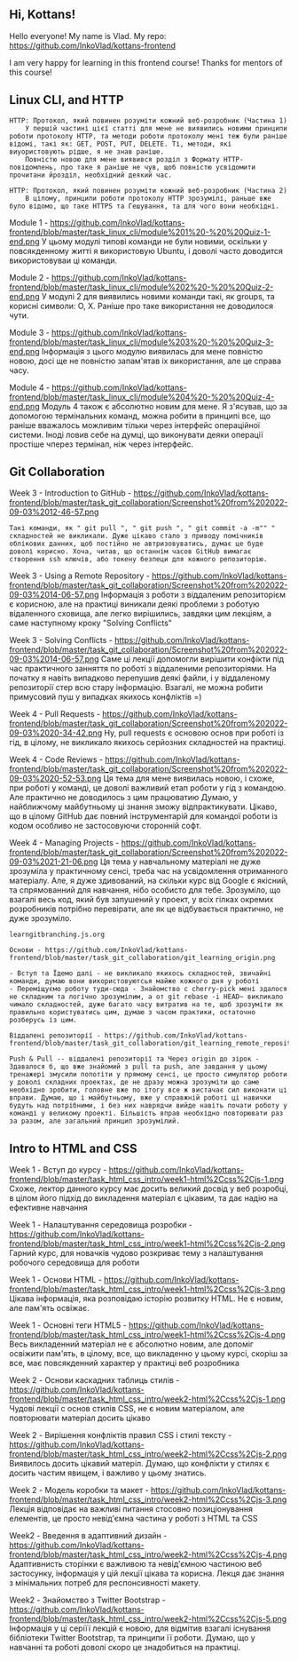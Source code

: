 ## Hi, Kottans!
Hello everyone! My name is Vlad. My repo: https://github.com/InkoVlad/kottans-frontend

I am very happy for learning in this frontend course! Thanks for mentors of this course!


## Linux CLI, and HTTP

	HTTP: Протокол, який повинен розуміти кожний веб-розробник (Частина 1)
		У першій частині цієї статті для мене не виявились новими принципи роботи протоколу HTTP, та методи роботи протоколу мені теж були раніше відомі, такі як: GET, POST, PUT, DELETE. Ті, методи, які виуористовують рідше, я не знав раніше.
		Повністю новою для мене виявився розділ з Формату HTTP-повідомлень, про таке я раніше не чув, щоб повністю усвідомити прочитани йрозділ, необхідний деякий час.
		
	HTTP: Протокол, який повинен розуміти кожний веб-розробник (Частина 2)
		В цілому, принципи роботи протоколу HTTP зрозумілі, раньше вже було відомо, що таке HTTPS та Гешування, та для чого вони необхідні.

Module 1 - https://github.com/InkoVlad/kottans-frontend/blob/master/task_linux_cli/module%201%20-%20%20Quiz-1-end.png
	У цьому модулі типові команди не були новими, оскільки у повсякденному житті я використовую Ubuntu, і доволі часто доводится використовуваи ці команди.

Module 2 - https://github.com/InkoVlad/kottans-frontend/blob/master/task_linux_cli/module%202%20-%20%20Quiz-2-end.png
	У модулі 2 для виявились новими команди такі, як groups, та корисні символи: O, X. Раніше про таке використання не доводилося чути.
	
Module 3 - https://github.com/InkoVlad/kottans-frontend/blob/master/task_linux_cli/module%203%20-%20%20Quiz-3-end.png
	Інформація з цього модулю виявилась для мене повністю новою, досі ще не повністю запам'ятав іх використання, але це справа часу.
	
Module 4 - https://github.com/InkoVlad/kottans-frontend/blob/master/task_linux_cli/module%204%20-%20%20Quiz-4-end.png
	Модуль 4 також є абсолютно новим для мене. Я з'ясував, що за допомогою термінальних команд, можна робити в принципі все, що раніше вважалось можливим тільки через інтерфейс операційної системи. Іноді ловив себе на думці, що виконувати деяки операції простіше чперез термінал, ніж через інтерфейс. 


## Git Collaboration

Week 3 - Introduction to GitHub - https://github.com/InkoVlad/kottans-frontend/blob/master/task_git_collaboration/Screenshot%20from%202022-09-03%2012-46-57.png
		
	Такі команди, як " git pull ", " git push ", " git commit -a -m"" " складностей не викликали. Дуже цікаво стало з приводу помічників облікових данних, щоб постійно не автризовуватись, думає це буде доволі корисно. Хоча, читав, що останнім часов GitHub вимагає створення ssh ключів, або токену безпеци для кожного репозиторію. 

Week 3 - Using a Remote Repository - https://github.com/InkoVlad/kottans-frontend/blob/master/task_git_collaboration/Screenshot%20from%202022-09-03%2014-06-57.png
	Інформація з роботи з віддаленим репозиторієм є корисною, але на практиці виникали деякі проблеми з роботую відаленного сховища, але легко вирішились, завдяки цим лекціям, а саме наступному кроку "Solving Conflicts"

Week 3 - Solving Conflicts - https://github.com/InkoVlad/kottans-frontend/blob/master/task_git_collaboration/Screenshot%20from%202022-09-03%2014-06-57.png
	Саме ці лекції допомогли вирішити конфікти під час практичного занняття по роботі з віддаленими репозиторіями. На початку я навіть випадково перепушив деякі файли, і у віддаленому репозиторії стер всю стару інформацію. Взагалі, не можна робити примусовий пуш у випадках якихось конфліктів =)

Week 4 - Pull Requests - https://github.com/InkoVlad/kottans-frontend/blob/master/task_git_collaboration/Screenshot%20from%202022-09-03%2020-34-42.png
	Ну, pull requests є основою основ при роботі із гід, в цілому, не викликало якихось серйозних складностей на практиці.
	
Week 4 - Code Reviews - https://github.com/InkoVlad/kottans-frontend/blob/master/task_git_collaboration/Screenshot%20from%202022-09-03%2020-52-53.png
	Ця тема для мене виявилась новою, і схоже, при роботі у команді, це доволі важливий етап роботи у гід з командою. Але практично не доводилось з цим працюватию Думаю, у найближчому майбутньому ці знання зможу відпрактикувати. Цікаво, що в цілому GitHub дає повний інструментарій для командої роботи із кодом особливо не застосовуючи сторонній софт.

Week 4 - Managing Projects - https://github.com/InkoVlad/kottans-frontend/blob/master/task_git_collaboration/Screenshot%20from%202022-09-03%2021-21-06.png
	Ця тема у навчальному матеріалі не дуже зрозуміла у практичному сенсі, треба час на усвідомлення отриманного матеріалу. Але, я дуже здивований, на скільки курс від Google є якісний, та спрямованний для навчання, нібо особисто для тебе. 
	Зрозуміло, що взагалі весь код, який був запушений у проект, у всіх гілках окремих розробників потрібно перевірати, але як це відбувається практично, не дуже зрозуміло.


	learngitbranching.js.org
	
	Основи - https://github.com/InkoVlad/kottans-frontend/blob/master/task_git_collaboration/git_learning_origin.png
	
	- Вступ та Їдемо далі - не викликало якихось складностей, звичайні команди, думаю вони використовуютсья майже кожного дня у роботі
	- Переміщуємо роботу туди-сюда - Знайомство с cherry-pick мені здалося не складним та логічно зрозумілим, а от git rebase -i HEAD~ викликало чимало складностей, дуже багато часу витратив на те, щоб зрозуміти як правильно користуватись цим, думаю з часом практики, остаточно розберусь із цим.
	
	Віддалені репозиторії - https://github.com/InkoVlad/kottans-frontend/blob/master/task_git_collaboration/git_learning_remote_repositories.png
	
	Push & Pull -- віддалені репозиторії та Через origin до зірок - Здавалося б, що вже знайомий з pull та push, але завдання у цьому тренажері змусили попотіти у прямому сенсі, це просто симулятор роботи у доволі складних проектах, де не дразу можна зрозуміти що саме необхідно зробити, головне вже по ітогу все ж вистачає сил виконати ці вправи. Думаю, що і майбутньому, вже у справжній роботі ці навички будуть над потрібними, і без них наврядчи вийде навіть почати роботу у команді у великому проекті. Більшість вправ необхідно повторювати раз за разом, але загальний принцип зрозумілий.


## Intro to HTML and CSS

Week 1 - Вступ до курсу - https://github.com/InkoVlad/kottans-frontend/blob/master/task_html_css_intro/week1-html%2Ccss%2Cjs-1.png
	Схоже, лектор данного курсу має досить великий досвід у веб розробці, в цілом його підхід до викладення матеріал є цікавим, та дає надію на ефективне навчання 

Week 1 - Налаштування середовища розробки - https://github.com/InkoVlad/kottans-frontend/blob/master/task_html_css_intro/week1-html%2Ccss%2Cjs-2.png
	Гарний курс, для новачків чудово розкриває тему з налаштування робочого середовища для роботи
	

Week 1 - Основи HTML - https://github.com/InkoVlad/kottans-frontend/blob/master/task_html_css_intro/week1-html%2Ccss%2Cjs-3.png
	Цікава інформація, яка розповідаю історію розвитку HTML. Не є новим, але пам'ять освіжає. 

Week 1 - Основні теги HTML5 - https://github.com/InkoVlad/kottans-frontend/blob/master/task_html_css_intro/week1-html%2Ccss%2Cjs-4.png
	Весь викладенний матеріал не є абсолютно новим, але допоміг освіжити пам'ять, в цілому, все, що викладенно у цьому курсі, скоріш за все, має повсякденний характер у практиці веб розробника
	
	
Week 2 - Основи каскадних таблиць стилів - https://github.com/InkoVlad/kottans-frontend/blob/master/task_html_css_intro/week2-html%2Ccss%2Cjs-1.png
	Чудові лекції с основ стилів CSS, не є новим матеріалом, але повторювати матеріал досить цікаво
	
Week 2 - Вирішення конфліктів правил CSS і стилі тексту - https://github.com/InkoVlad/kottans-frontend/blob/master/task_html_css_intro/week2-html%2Ccss%2Cjs-2.png
	Виявилось досить цікавий матеріл. Думаю, що конфлікти у стилях є досить частим явищем, і важливо у цьому знатись.
	
Week 2 - Модель коробки та макет - https://github.com/InkoVlad/kottans-frontend/blob/master/task_html_css_intro/week2-html%2Ccss%2Cjs-3.png
	Лекція відповідає на важливі питання стосовно позиціонування елементів, це просто невід'ємна частина у роботі з HTML та CSS
	
Week2 - Введення в адаптивний дизайн - https://github.com/InkoVlad/kottans-frontend/blob/master/task_html_css_intro/week2-html%2Ccss%2Cjs-4.png
	Адаптивнисть сторінки є важливою та невід'ємною частиною веб застосунку, інформація у цій лекції цікава та корисна. Лекця дає знання з мінімальних потреб для респонсивності макету.
	
Week2 - Знайомство з Twitter Bootstrap - https://github.com/InkoVlad/kottans-frontend/blob/master/task_html_css_intro/week2-html%2Ccss%2Cjs-5.png
	Інформація у ці серіїї лекцій є новою, для відмітив взагалі існування бібліотеки Twitter Bootstrap, та принципи її роботи. Думаю, що у навчанні та роботі доволі скоро це знадобиться на практиці.

	


















	

